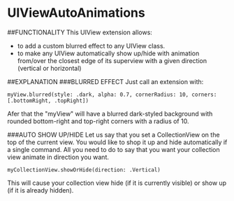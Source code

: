 # UIViewAutoAnimations

##FUNCTIONALITY
This UIView extension allows:
- to add a custom blurred effect to any UIView class.
- to make any UIView automatically show up/hide with animation from/over the closest edge of its superview with a given direction (vertical or horizontal)

##EXPLANATION
###BLURRED EFFECT
Just call an extension with:
```
myView.blurred(style: .dark, alpha: 0.7, cornerRadius: 10, corners: [.bottomRight, .topRight])
```
Afer that the "myView" will have a blurred dark-styled background with rounded bottom-right and top-right corners with a radius of 10.

###AUTO SHOW UP/HIDE
Let us say that you set a CollectionView on the top of the current view. You would like to shop it up and hide automatically if a single command. All you need to do to say that you want your collection view animate in direction you want.
```
myCollectionView.showOrHide(direction: .Vertical)
```
This will cause your collection view hide (if it is currently visible) or show up (if it is already hidden).
